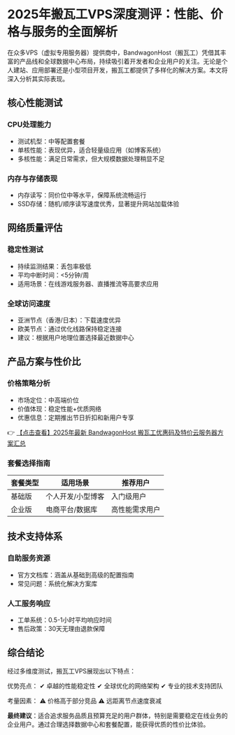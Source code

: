 # 2025年搬瓦工VPS深度测评：性能、价格与服务的全面解析

在众多VPS（虚拟专用服务器）提供商中，BandwagonHost（搬瓦工）凭借其丰富的产品线和全球数据中心布局，持续吸引着开发者和企业用户的关注。无论是个人建站、应用部署还是小型项目开发，搬瓦工都提供了多样化的解决方案。本文将深入分析其实际表现。

## 核心性能测试

### CPU处理能力
- 测试机型：中等配置套餐
- 单核性能：表现优异，适合轻量级应用（如博客系统）
- 多核性能：满足日常需求，但大规模数据处理稍显不足

### 内存与存储表现
- 内存读写：同价位中等水平，保障系统流畅运行
- SSD存储：随机/顺序读写速度优秀，显著提升网站加载体验

## 网络质量评估

### 稳定性测试
- 持续监测结果：丢包率极低
- 平均中断时间：<5分钟/周
- 适用场景：在线游戏服务器、直播推流等高要求应用

### 全球访问速度
- 亚洲节点（香港/日本）：下载速度优异
- 欧美节点：通过优化线路保持稳定连接
- 建议：根据用户地理位置选择最近数据中心

## 产品方案与性价比

### 价格策略分析
- 市场定位：中高端价位
- 价值体现：稳定性能+优质网络
- 优惠信息：定期推出节日折扣和新用户专享

👉 [【点击查看】2025年最新 BandwagonHost 搬瓦工优惠码及特价云服务器方案汇总](https://bit.ly/banwagon)

### 套餐选择指南
| 套餐类型 | 适用场景 | 推荐用户 |
|---------|---------|---------|
| 基础版 | 个人开发/小型博客 | 入门级用户 |
| 企业版 | 电商平台/数据库 | 高性能需求用户 |

## 技术支持体系

### 自助服务资源
- 官方文档库：涵盖从基础到高级的配置指南
- 常见问题：系统化解决方案库

### 人工服务响应
- 工单系统：0.5-1小时平均响应时间
- 售后政策：30天无理由退款保障

## 综合结论

经过多维度测试，搬瓦工VPS展现出以下特点：

优势亮点：
✔ 卓越的性能稳定性
✔ 全球优化的网络架构
✔ 专业的技术支持团队

考量因素：
⚠ 价格高于部分竞品
⚠ 远距离节点速度衰减

**最终建议**：适合追求服务品质且预算充足的用户群体，特别是需要稳定在线业务的企业用户。通过合理选择数据中心和套餐配置，能获得优质的性价比体验。